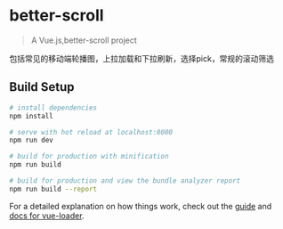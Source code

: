 # better-scroll

> A Vue.js,better-scroll project   

包括常见的移动端轮播图，上拉加载和下拉刷新，选择pick，常规的滚动筛选

## Build Setup

``` bash
# install dependencies
npm install

# serve with hot reload at localhost:8080
npm run dev

# build for production with minification
npm run build

# build for production and view the bundle analyzer report
npm run build --report
```

For a detailed explanation on how things work, check out the [guide](http://vuejs-templates.github.io/webpack/) and [docs for vue-loader](http://vuejs.github.io/vue-loader).
